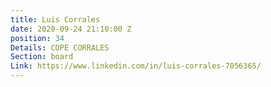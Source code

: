 ```yaml
---
title: Luis Corrales
date: 2020-09-24 21:10:00 Z
position: 34
Details: COPE CORRALES
Section: board
Link: https://www.linkedin.com/in/luis-corrales-7056365/
---
```


